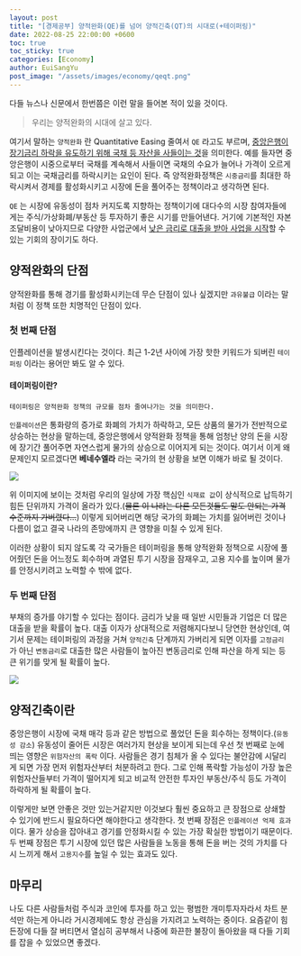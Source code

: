 ```yaml
---
layout: post
title: "[경제공부] 양적완화(QE)를 넘어 양적긴축(QT)의 시대로(+테이퍼링)"
date: 2022-08-25 22:00:00 +0600
toc: true
toc_sticky: true
categories: [Economy]
author: EuiSangYu
post_image: "/assets/images/economy/qeqt.png"
---
```


다들 뉴스나 신문에서 한번쯤은 이런 말을 들어본 적이 있을 것이다.

> 우리는 양적완화의 시대에 살고 있다.

여기서 말하는 `양적완화` 란 Quantitative Easing 줄여서 `QE` 라고도 부르며, <u>중앙은행이 장기금리 하락을 유도하기 위해 국채 등 자산을 사들이는 것</u>을 의미한다. 예를 들자면 중앙은행이 시중으로부터 국채를 계속해서 사들이면 국채의 수요가 늘어나 가격이 오르게되고 이는 국채금리를 하락시키는 요인이 된다. 즉 양적완화정책은 `시중금리`를 최대한 하락시켜서 경제를 활성화시키고 시장에 돈을 풀어주는 정책이라고 생각하면 된다.

`QE` 는 시장에 유동성이 점차 커지도록 지향하는 정책이기에 대다수의 시장 참여자들에게는 주식/가상화폐/부동산 등 투자하기 좋은 시기를 만들어낸다. 거기에 기본적인 자본 조달비용이 낮아지므로 다양한 사업군에서 <u>낮은 금리로 대출을 받아 사업을 시작</u>할 수 있는 기회의 장이기도 하다.

## 양적완화의 단점
양적완화를 통해 경기를 활성화시키는데 무슨 단점이 있나 싶겠지만 `과유불급` 이라는 말처럼 이 정책 또한 치명적인 단점이 있다.

### 첫 번째 단점
인플레이션을 발생시킨다는 것이다. 최근 1-2년 사이에 가장 핫한 키워드가 되버린 `테이퍼링` 이라는 용어만 봐도 알 수 있다.

#### 테이퍼링이란?
```
테이퍼링은 양적완화 정책의 규모를 점차 줄여나가는 것을 의미한다.
```

`인플레이션`은 통화량의 증가로 화폐의 가치가 하락하고, 모든 상품의 물가가 전반적으로 상승하는 현상을 말하는데, 중앙은행에서 양적완화 정책을 통해 엄청난 양의 돈을 시장에 장기간 풀어주면 자연스럽게 물가의 상승으로 이어지게 되는 것이다. 여기서 이게 왜 문제인지 모르겠다면 **베네수엘라** 라는 국가의 현 상황을 보면 이해가 바로 될 것이다.

![](https://velog.velcdn.com/images/clothes/post/f29a66d8-f690-4087-ab44-eb607b3de780/image.png)

위 이미지에 보이는 것처럼 우리의 일상에 가장 핵심인 `식재료 값`이 상식적으로 납득하기 힘든 단위까지 가격이 올라가 있다.(~~물론 이 나라는 다른 모든것들도 말도 안되는 가격 수준까지 가버렸다...~~)
이렇게 되어버리면 해당 국가의 화폐는 가치를 잃어버린 것이나 다름이 없고 결국 나라의 존망에까지 큰 영향을 미칠 수 있게 된다.

이러한 상황이 되지 않도록 각 국가들은 테이퍼링을 통해 양적완화 정책으로 시장에 풀어줬던 돈을 어느정도 회수하며 과열된 투기 시장을 잠재우고, 고용 지수를 높이며 물가를 안정시키려고 노력할 수 밖에 없다.

### 두 번째 단점
부채의 증가를 야기할 수 있다는 점이다. 금리가 낮을 때 일반 시민들과 기업은 더 많은 대출을 받을 확률이 높다.
대출 이자가 상대적으로 저렴해지다보니 당연한 현상인데, 여기서 문제는 테이퍼링의 과정을 거쳐 `양적긴축` 단계까지 가버리게 되면 이자를 `고정금리` 가 아닌 `변동금리`로 대출한 많은 사람들이 높아진 변동금리로 인해 파산을 하게 되는 등 큰 위기를 맞게 될 확률이 높다.

![](https://velog.velcdn.com/images/clothes/post/7ac69168-adea-4407-959a-19b19bf9ad7d/image.png)

## 양적긴축이란
중앙은행이 시장에 국채 매각 등과 같은 방법으로 풀었던 돈을 회수하는 정책이다.(`유동성 감소`)
유동성이 줄어든 시장은 여러가지 현상을 보이게 되는데 우선 첫 번째로 눈에 띄는 영향은 `위험자산의 폭락` 이다. 사람들은 경기 침체가 올 수 있다는 불안감에 시달리게 되면 가장 먼저 위험자산부터 처분하려고 한다. 그로 인해 폭락할 가능성이 가장 높은 위험자산들부터 가격이 떨어지게 되고 비교적 안전한 투자인 부동산/주식 등도 가격이 하락하게 될 확률이 높다.

이렇게만 보면 안좋은 것만 있는거같지만 이것보다 훨씬 중요하고 큰 장점으로 상쇄할 수 있기에 반드시 필요하다면 해야한다고 생각한다.
첫 번째 장점은 `인플레이션 억제 효과`이다. 물가 상승을 잡아내고 경기를 안정화시킬 수 있는 가장 확실한 방법이기 때문이다.
두 번째 장점은 투기 시장에 있던 많은 사람들을 노동을 통해 돈을 버는 것의 가치를 다시 느끼게 해서 `고용지수`를 높일 수 있는 효과도 있다.

## 마무리
나도 다른 사람들처럼 주식과 코인에 투자를 하고 있는 평범한 개미투자자라서 차트 분석만 하는게 아니라 거시경제에도 항상 관심을 가지려고 노력하는 중이다. 요즘같이 힘든장에 다들 잘 버티면서 열심히 공부해서 나중에 화끈한 불장이 돌아왔을 때 다들 기회를 잡을 수 있었으면 좋겠다.
